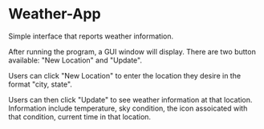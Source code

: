 # Weather-App
Simple interface that reports weather information.

After running the program, a GUI window will display. There are two button available: "New Location" and "Update".

Users can click "New Location" to enter the location they desire in the format "city, state".

Users can then click "Update" to see weather information at that location. Information include temperature, sky condition, the icon assoicated with that condition, current time in that location.
